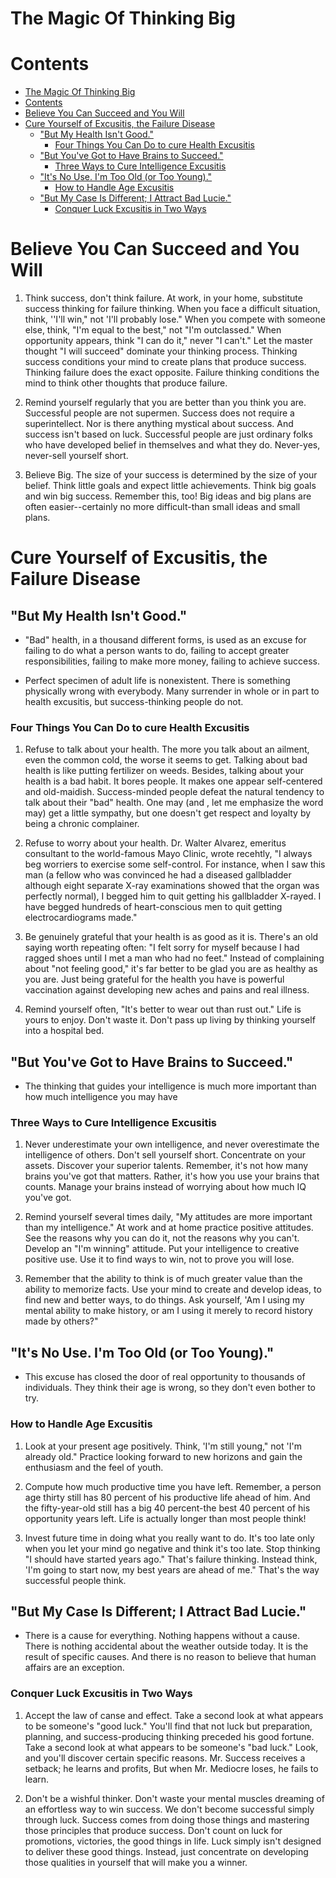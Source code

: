 # The Magic Of Thinking Big

# Contents

- [The Magic Of Thinking Big](#the-magic-of-thinking-big)
- [Contents](#contents)
- [Believe You Can Succeed and You Will](#believe-you-can-succeed-and-you-will)
- [Cure Yourself of Excusitis, the Failure Disease](#cure-yourself-of-excusitis-the-failure-disease)
  - ["But My Health Isn't Good."](#but-my-health-isnt-good)
    - [Four Things You Can Do to cure Health Excusitis](#four-things-you-can-do-to-cure-health-excusitis)
  - ["But You've Got to Have Brains to Succeed."](#but-youve-got-to-have-brains-to-succeed)
    - [Three Ways to Cure Intelligence Excusitis](#three-ways-to-cure-intelligence-excusitis)
  - ["It's No Use. I'm Too Old (or Too Young)."](#its-no-use-im-too-old-or-too-young)
    - [How to Handle Age Excusitis](#how-to-handle-age-excusitis)
  - ["But My Case Is Different; I Attract Bad Lucie."](#but-my-case-is-different-i-attract-bad-lucie)
    - [Conquer Luck Excusitis in Two Ways](#conquer-luck-excusitis-in-two-ways)

# Believe You Can Succeed and You Will

1. Think success, don't think failure. At work, in your home,
   substitute success thinking for failure thinking. When you
   face a difficult situation, think, ''I'll win," not 'I'll probably
   lose." When you compete with someone else, think, "I'm
   equal to the best," not "I'm outclassed." When opportunity
   appears, think "I can do it," never "I can't." Let the master
   thought "I will succeed" dominate your thinking process.
   Thinking success conditions your mind to create plans that
   produce success. Thinking failure does the exact opposite.
   Failure thinking conditions the mind to think other thoughts
   that produce failure.

2. Remind yourself regularly that you are better than you think
   you are. Successful people are not supermen. Success does
   not require a superintellect. Nor is there anything mystical
   about success. And success isn't based on luck. Successful
   people are just ordinary folks who have developed belief
   in themselves and what they do. Never-yes, never-sell
   yourself short.

3. Believe Big. The size of your success is determined by the
   size of your belief. Think little goals and expect little achievements.
   Think big goals and win big success. Remember
   this, too! Big ideas and big plans are often easier--certainly
   no more difficult-than small ideas and small plans.

# Cure Yourself of Excusitis, the Failure Disease

## "But My Health Isn't Good."

- "Bad" health, in a thousand different forms, is used as an
  excuse for failing to do what a person wants to do, failing to
  accept greater responsibilities, failing to make more money, failing to achieve success.

- Perfect specimen of adult life is nonexistent. There is something physically
  wrong with everybody. Many surrender in whole or in part to
  health excusitis, but success-thinking people do not.

### Four Things You Can Do to cure Health Excusitis

1. Refuse to talk about your health. The more you talk about
   an ailment, even the common cold, the worse it seems to
   get. Talking about bad health is like putting fertilizer on
   weeds. Besides, talking about your health is a bad habit.
   It bores people. It makes one appear self-centered and
   old-maidish. Success-minded people defeat the natural
   tendency to talk about their "bad" health. One may (and ,
   let me emphasize the word may) get a little sympathy, but
   one doesn't get respect and loyalty by being a chronic
   complainer.

2. Refuse to worry about your health. Dr. Walter Alvarez,
   emeritus consultant to the world-famous Mayo Clinic,
   wrote recehtly, "I always beg worriers to exercise some self-control.
   For instance, when I saw this man (a fellow who was convinced he had a diseased
   gallbladder although eight separate X-ray examinations showed that the organ was
   perfectly normal), I begged him to quit getting his gallbladder X-rayed. I have
   begged hundreds of heart-conscious men to quit getting electrocardiograms made."

3. Be genuinely grateful that your health is as good as it is.
   There's an old saying worth repeating often: "I felt sorry for
   myself because I had ragged shoes until I met a man who had
   no feet." Instead of complaining about "not feeling good,"
   it's far better to be glad you are as healthy as you are. Just
   being grateful for the health you have is powerful vaccination
   against developing new aches and pains and real illness.

4. Remind yourself often, "It's better to wear out than rust
   out." Life is yours to enjoy. Don't waste it. Don't pass up
   living by thinking yourself into a hospital bed.

## "But You've Got to Have Brains to Succeed."

- The thinking that guides your intelligence is much more important than
  how much intelligence you may have

### Three Ways to Cure Intelligence Excusitis

1. Never underestimate your own intelligence, and never
   overestimate the intelligence of others. Don't sell yourself
   short. Concentrate on your assets. Discover your superior
   talents. Remember, it's not how many brains you've got
   that matters. Rather, it's how you use your brains that
   counts. Manage your brains instead of worrying about how
   much IQ you've got.

2. Remind yourself several times daily, "My attitudes are more
   important than my intelligence." At work and at home
   practice positive attitudes. See the reasons why you can do
   it, not the reasons why you can't. Develop an "I'm winning"
   attitude. Put your intelligence to creative positive use. Use it
   to find ways to win, not to prove you will lose.

3. Remember that the ability to think is of much greater
   value than the ability to memorize facts. Use your mind
   to create and develop ideas, to find new and better ways,
   to do things. Ask yourself, 'Am I using my mental ability
   to make history, or am I using it merely to record history
   made by others?"

## "It's No Use. I'm Too Old (or Too Young)."

- This excuse has closed the door of real opportunity to thousands of individuals.
  They think their age is wrong, so they don't even bother to try.

### How to Handle Age Excusitis

1. Look at your present age positively. Think, 'I'm still
   young," not 'I'm already old." Practice looking forward to new
   horizons and gain the enthusiasm and the feel of youth.

2. Compute how much productive time you have left.
   Remember, a person age thirty still has 80 percent of his productive life ahead of him. And the fifty-year-old still has a big 40 percent-the best 40 percent of his opportunity years left. Life
   is actually longer than most people think!

3. Invest future time in doing what you really want to do.
   It's too late only when you let your mind go negative and think
   it's too late. Stop thinking "I should have started years ago."
   That's failure thinking. Instead think, 'I'm going to start now,
   my best years are ahead of me." That's the way successful people
   think.

## "But My Case Is Different; I Attract Bad Lucie."

- There is a cause for everything.
  Nothing happens without a cause. There is nothing accidental
  about the weather outside today. It is the result of specific causes.
  And there is no reason to believe that human affairs are an exception.

### Conquer Luck Excusitis in Two Ways

1. Accept the law of canse and effect. Take a second look at
   what appears to be someone's "good luck." You'll find that
   not luck but preparation, planning, and success-producing
   thinking preceded his good fortune. Take a second look at
   what appears to be someone's "bad luck." Look, and you'll
   discover certain specific reasons. Mr. Success receives a setback;
   he learns and profits, But when Mr. Mediocre loses, he fails to learn.

2. Don't be a wishful thinker. Don't waste your mental muscles dreaming of an
   effortless way to win success. We don't
   become successful simply through luck. Success comes
   from doing those things and mastering those principles
   that produce success. Don't count on luck for promotions,
   victories, the good things in life. Luck simply isn't designed
   to deliver these good things. Instead, just concentrate on
   developing those qualities in yourself that will make you a
   winner.
